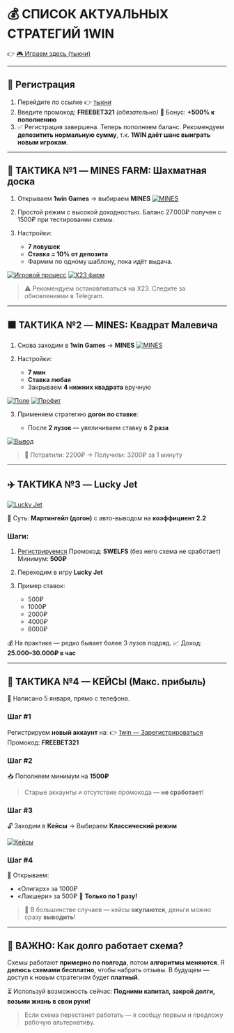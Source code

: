 # 💰 СПИСОК АКТУАЛЬНЫХ СТРАТЕГИЙ 1WIN

👉 [🎮 Играем здесь (тыкни)](https://1wilib.life/casino/list?open=register&p=trh6)

---

## 🔑 Регистрация

1. Перейдите по ссылке 👉 [тыкни](https://1wilib.life/casino/list?open=register&p=trh6)
2. Введите промокод: **FREEBET321** *(обязательно)*
   🎁 Бонус: **+500% к пополнению**
3. ✅ Регистрация завершена. Теперь пополняем баланс.
   Рекомендуем **депозитить нормальную сумму**, т.к. **1WIN даёт шанс выиграть новым игрокам**.

---

## 🧠 ТАКТИКА №1 — MINES FARM: Шахматная доска

1. Открываем **1win Games** → выбираем **MINES**
   [![MINES](https://i.postimg.cc/bJP83Cjw/mines.jpg)](https://1wilib.life/casino/list?open=register&p=trh6)

2. Простой режим с высокой доходностью.
   Баланс 27.000₽ получен с 1500₽ при тестировании схемы.

3. Настройки:

   * **7 ловушек**
   * **Ставка = 10% от депозита**
   * Фармим по одному шаблону, пока идёт выдача.

[![Игровой процесс](https://i.postimg.cc/Bbwr9NRD/84d3f6f77d5446ed73b04.png)](https://1wilib.life/casino/list?open=register&p=trh6)
[![X23 фарм](https://i.postimg.cc/jdmpMgHY/c2536e132fdaeb9a287be.png)](https://1wilib.life/casino/list?open=register&p=trh6)

> ⚠️ Рекомендуем останавливаться на X23. Следите за обновлениями в Telegram.

---

## 🟫 ТАКТИКА №2 — MINES: Квадрат Малевича

1. Снова заходим в **1win Games** → **MINES**
   [![MINES](https://i.postimg.cc/bJP83Cjw/mines.jpg)](https://1wilib.life/casino/list?open=register&p=trh6)

2. Настройки:

   * **7 мин**
   * **Ставка любая**
   * Закрываем **4 нижних квадрата** вручную

[![Поле](https://i.postimg.cc/wTCrXtz6/3136c1a8ac21dc949314a.png)](https://1wilib.life/casino/list?open=register&p=trh6)
[![Профит](https://i.postimg.cc/7hCB74QG/05514a9440c565004f3a0.png)](https://1wilib.life/casino/list?open=register&p=trh6)

3. Применяем стратегию **догон по ставке**:

   * После **2 лузов** — увеличиваем ставку в **2 раза**

[![Вывод](https://i.postimg.cc/L6tWV98L/872795a09786689a5b8df.png)](https://1wilib.life/casino/list?open=register&p=trh6)

> 💸 Потратили: 2200₽ → Получили: 3200₽ за 1 минуту

---

## ✈️ ТАКТИКА №3 — Lucky Jet

[![Lucky Jet](https://i.postimg.cc/t4RBtFfG/85baac023568750bd6136.png)](https://1wilib.life/casino/list?open=register&p=trh6)

📌 Суть: **Мартингейл (догон)** с авто-выводом на **коэффициент 2.2**

### Шаги:

1. [Регистрируемся](https://1wilib.life/casino/list?open=register&p=trh6)
   Промокод: **SWELFS** (без него схема не сработает)
   Минимум: **500₽**

2. Переходим в игру **Lucky Jet**

3. Пример ставок:

   * 500₽
   * 1000₽
   * 2000₽
   * 4000₽
   * 8000₽

💰 На практике — редко бывает более 3 лузов подряд.
📈 Доход: **25.000–30.000₽ в час**

---

## 💼 ТАКТИКА №4 — КЕЙСЫ (Макс. прибыль)

📱 Написано 5 января, прямо с телефона.

### Шаг #1

Регистрируем **новый аккаунт** на:
👉 [1win — Зарегистрироваться](https://1wilib.life/casino/list?open=register&p=trh6)
Промокод: **FREEBET321**

### Шаг #2

📥 Пополняем минимум на **1500₽**

> Старые аккаунты и отсутствие промокода — **не сработает**!

### Шаг #3

🔓 Заходим в **Кейсы**
→ Выбираем **Классический режим**

[![Кейсы](https://i.postimg.cc/8PzvZw14/e17fb3d0d0dda64b2ff3e.png)](https://1wilib.life/casino/list?open=register&p=trh6)

### Шаг #4

🎯 Открываем:

* «Олигарх» за 1000₽
* «Лакшери» за 500₽
  📌 **Только по 1 разу!**

> 💸 В большинстве случаев — кейсы **окупаются**, деньги можно сразу **выводить**!

---

## 📌 ВАЖНО: Как долго работает схема?

Схемы работают **примерно по полгода**, потом **алгоритмы меняются**.
Я **делюсь схемами бесплатно**, чтобы набрать отзывы. В будущем — доступ к новым стратегиям будет **платный**.

⏳ Используй возможность сейчас:
**Подними капитал, закрой долги, возьми жизнь в свои руки!**

> Если схема перестанет работать — я сообщу первым и предложу рабочую альтернативу.

